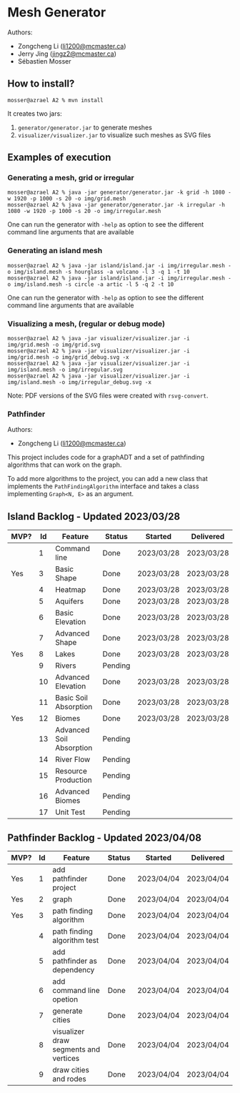 # Mesh Generator

Authors:

- Zongcheng Li (li1200@mcmaster.ca)
- Jerry Jing (jingz2@mcmaster.ca)
- Sébastien Mosser

## How to install?

```
mosser@azrael A2 % mvn install
```

It creates two jars:

  1. `generator/generator.jar` to generate meshes
  2. `visualizer/visualizer.jar` to visualize such meshes as SVG files

## Examples of execution

### Generating a mesh, grid or irregular

```
mosser@azrael A2 % java -jar generator/generator.jar -k grid -h 1080 -w 1920 -p 1000 -s 20 -o img/grid.mesh
mosser@azrael A2 % java -jar generator/generator.jar -k irregular -h 1080 -w 1920 -p 1000 -s 20 -o img/irregular.mesh
```

One can run the generator with `-help` as option to see the different command line arguments that are available

### Generating an island mesh

```
mosser@azrael A2 % java -jar island/island.jar -i img/irregular.mesh -o img/island.mesh -s hourglass -a volcano -l 3 -q 1 -t 10
mosser@azrael A2 % java -jar island/island.jar -i img/irregular.mesh -o img/island.mesh -s circle -a artic -l 5 -q 2 -t 10
```

One can run the generator with `-help` as option to see the different command line arguments that are available

### Visualizing a mesh, (regular or debug mode)

```
mosser@azrael A2 % java -jar visualizer/visualizer.jar -i img/grid.mesh -o img/grid.svg          
mosser@azrael A2 % java -jar visualizer/visualizer.jar -i img/grid.mesh -o img/grid_debug.svg -x
mosser@azrael A2 % java -jar visualizer/visualizer.jar -i img/island.mesh -o img/irregular.svg   
mosser@azrael A2 % java -jar visualizer/visualizer.jar -i img/island.mesh -o img/irregular_debug.svg -x
```

Note: PDF versions of the SVG files were created with `rsvg-convert`.

### Pathfinder

Authors:

- Zongcheng Li (li1200@mcmaster.ca)

This project includes code for a graphADT and a set of pathfinding algorithms that can work on the graph.

To add more algorithms to the project, you can add a new class that implements the `PathFindingAlgorithm` interface and takes a class implementing `Graph<N, E>` as an argument.

## Island Backlog - Updated 2023/03/28

| MVP? | Id  | Feature                  | Status  | Started    | Delivered  |
|------|-----|--------------------------|---------|------------|------------|
|      | 1   | Command line             | Done    | 2023/03/28 | 2023/03/28 |
| Yes  | 3   | Basic Shape              | Done    | 2023/03/28 | 2023/03/28 |
|      | 4   | Heatmap                  | Done    | 2023/03/28 | 2023/03/28 |
|      | 5   | Aquifers                 | Done    | 2023/03/28 | 2023/03/28 |
|      | 6   | Basic Elevation          | Done    | 2023/03/28 | 2023/03/28 |
|      | 7   | Advanced Shape           | Done    | 2023/03/28 | 2023/03/28 |
| Yes  | 8   | Lakes                    | Done    | 2023/03/28 | 2023/03/28 |
|      | 9   | Rivers                   | Pending |            |            |
|      | 10  | Advanced Elevation       | Done    | 2023/03/28 | 2023/03/28 |
|      | 11  | Basic Soil Absorption    | Done    | 2023/03/28 | 2023/03/28 |
| Yes  | 12  | Biomes                   | Done    | 2023/03/28 | 2023/03/28 |
|      | 13  | Advanced Soil Absorption | Pending |            |            |
|      | 14  | River Flow               | Pending |            |            |
|      | 15  | Resource Production      | Pending |            |            |
|      | 16  | Advanced Biomes          | Pending |            |            |
|      | 17  | Unit Test                | Pending |            |            |

## Pathfinder Backlog - Updated 2023/04/08
| MVP? | Id  | Feature                  | Status  | Started    | Delivered  |
|------|-----|--------------------------|---------|------------|------------|
|Yes| 1   | add pathfinder project   | Done    | 2023/04/04 | 2023/04/04 |
|Yes | 2   | graph                    | Done    | 2023/04/04 | 2023/04/04 |
|Yes| 3   | path finding algorithm   | Done    | 2023/04/04 | 2023/04/04 |
|      | 4   |path finding algorithm test| Done    | 2023/04/04 | 2023/04/04 |
|      | 5   | add pathfinder as dependency  | Done    | 2023/04/04 | 2023/04/04 |
|      | 6   |add command line opetion| Done    | 2023/04/04 | 2023/04/04 |
|      | 7   |generate cities| Done    | 2023/04/04 | 2023/04/04 |
|      | 8   |visualizer draw segments and vertices| Done    | 2023/04/04 | 2023/04/04 |
|      | 9   |draw cities and rodes| Done    | 2023/04/04 | 2023/04/04 |


